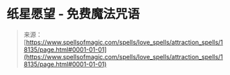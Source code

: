 <!--yml

category: 未分类

date: 2024-06-12 18:59:35

-->

# 纸星愿望 - 免费魔法咒语

> 来源：[https://www.spellsofmagic.com/spells/love_spells/attraction_spells/18135/page.html#0001-01-01](https://www.spellsofmagic.com/spells/love_spells/attraction_spells/18135/page.html#0001-01-01)
